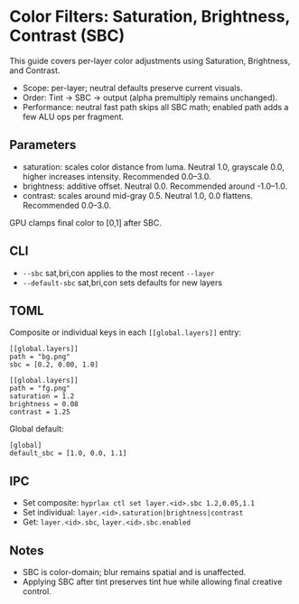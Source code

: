 # Color Filters: Saturation, Brightness, Contrast (SBC)

This guide covers per-layer color adjustments using Saturation, Brightness, and Contrast.

- Scope: per-layer; neutral defaults preserve current visuals.
- Order: Tint → SBC → output (alpha premultiply remains unchanged).
- Performance: neutral fast path skips all SBC math; enabled path adds a few ALU ops per fragment.

## Parameters
- saturation: scales color distance from luma. Neutral 1.0, grayscale 0.0, higher increases intensity. Recommended 0.0–3.0.
- brightness: additive offset. Neutral 0.0. Recommended around -1.0–1.0.
- contrast: scales around mid-gray 0.5. Neutral 1.0, 0.0 flattens. Recommended 0.0–3.0.

GPU clamps final color to [0,1] after SBC.

## CLI
- `--sbc` sat,bri,con applies to the most recent `--layer`
- `--default-sbc` sat,bri,con sets defaults for new layers

## TOML
Composite or individual keys in each `[[global.layers]]` entry:

```
[[global.layers]]
path = "bg.png"
sbc = [0.2, 0.00, 1.0]

[[global.layers]]
path = "fg.png"
saturation = 1.2
brightness = 0.08
contrast = 1.25
```

Global default:
```
[global]
default_sbc = [1.0, 0.0, 1.1]
```

## IPC
- Set composite: `hyprlax ctl set layer.<id>.sbc 1.2,0.05,1.1`
- Set individual: `layer.<id>.saturation|brightness|contrast`
- Get: `layer.<id>.sbc`, `layer.<id>.sbc.enabled`

## Notes
- SBC is color-domain; blur remains spatial and is unaffected.
- Applying SBC after tint preserves tint hue while allowing final creative control.
